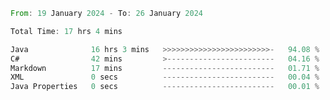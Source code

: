 <!--<div align=center><img src="https://leetcard.jacoblin.cool/CalvinWan0101"></div>-->

<!--START_SECTION:waka-->

```rust
From: 19 January 2024 - To: 26 January 2024

Total Time: 17 hrs 4 mins

Java              16 hrs 3 mins   >>>>>>>>>>>>>>>>>>>>>>>>-   94.08 %
C#                42 mins         >------------------------   04.16 %
Markdown          17 mins         -------------------------   01.71 %
XML               0 secs          -------------------------   00.04 %
Java Properties   0 secs          -------------------------   00.01 %
```

<!--END_SECTION:waka-->
